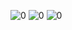 ![0](../../assets/role_definition/intro/00.jpg) 
![0](../../assets/role_definition/intro/01.jpg) 
![0](../../assets/role_definition/intro/02.jpg)